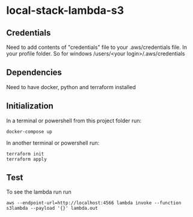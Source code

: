 ﻿# local-stack-lambda-s3

## Credentials
Need to add contents of "credentials" file to your .aws/credentials file.  In your profile folder.  So for windows /users/&lt;your login&gt;/.aws/credentials

## Dependencies
Need to have docker, python and terraform installed

## Initialization
In a terminal or powershell from this project folder run:

```
docker-compose up
```

In another terminal or powershell run:

```
terraform init
terraform apply
```

## Test
To see the lambda run run 

```
aws --endpoint-url=http://localhost:4566 lambda invoke --function s3lambda --payload '{}' lambda.out
```
